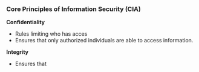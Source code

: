 ### Core Principles of Information Security (CIA)

**Confidentiality**
- Rules limiting who has acces
- Ensures that only authorized individuals are able to access information.

**Integrity**
- Ensures that 
